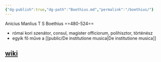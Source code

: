 ```yaml
---
{"dg-publish":true,"dg-path":"Boethius.md","permalink":"/boethius/"}
---
```


Anicius Manlius T S Boethius
==480-524==

- római kori szenátor, consul, magister officiorum, polihisztor, történész
- egyik fő műve a [[public/De institutione musica\|De institutione musica]]
## [wiki](https://en.m.wikipedia.org/wiki/Boethius)